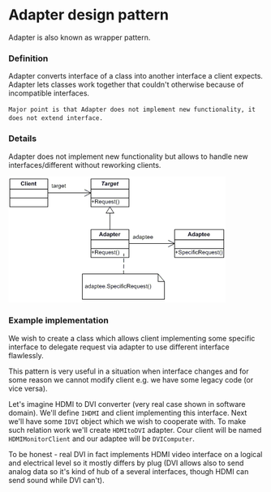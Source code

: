 Adapter design pattern
======================

Adapter is also known as wrapper pattern.

### Definition

Adapter converts interface of a class into another interface a client expects.
Adapter lets classes work together that couldn't otherwise because of incompatible interfaces.

`Major point is that Adapter does not implement new functionality, it does not extend
interface.`

### Details

Adapter does not implement new functionality but allows to handle new interfaces/different
without reworking clients.

![](adapter.gif)

### Example implementation

We wish to create a class which allows client implementing some specific interface
to delegate request via adapter to use different interface flawlessly.

This pattern is very useful in a situation when interface changes and for some
reason we cannot modify client e.g. we have some legacy code (or vice versa).

Let's imagine HDMI to DVI converter (very real case shown in software domain).
We'll define `IHDMI` and client implementing this interface.
Next we'll have some `IDVI` object which we wish to cooperate with.
To make such relation work we'll create `HDMItoDVI` adapter.
Cour client will be named `HDMIMonitorClient` and our adaptee will be `DVIComputer`.

To be honest - real DVI in fact implements HDMI video interface on a logical and electrical
level so it mostly differs by plug (DVI allows also to send analog data so it's
kind of hub of a several interfaces, though HDMI can send sound while DVI can't).

